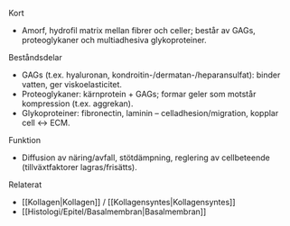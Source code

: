 Kort
- Amorf, hydrofil matrix mellan fibrer och celler; består av GAGs, proteoglykaner och multiadhesiva glykoproteiner.

Beståndsdelar
- GAGs (t.ex. hyaluronan, kondroitin-/dermatan-/heparansulfat): binder vatten, ger viskoelasticitet.
- Proteoglykaner: kärnprotein + GAGs; formar geler som motstår kompression (t.ex. aggrekan).
- Glykoproteiner: fibronectin, laminin – celladhesion/migration, kopplar cell ↔ ECM.

Funktion
- Diffusion av näring/avfall, stötdämpning, reglering av cellbeteende (tillväxtfaktorer lagras/frisätts).

Relaterat
- [[Kollagen|Kollagen]] / [[Kollagensyntes|Kollagensyntes]]
- [[Histologi/Epitel/Basalmembran|Basalmembran]]
